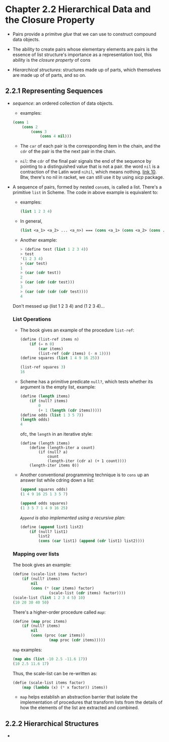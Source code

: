 # Chapter 2.2 Hierarchical Data and the Closure Property

- Pairs provide a primitve *glue* that we can use to construct compound data objects.

- The ability to create pairs whose elementary elements are pairs is the essence of list structure's
importance as a representation tool, this ability is the *closure property* of cons

- *Hierarchical structures*: structures made up of parts, which themselves are made up of of parts, 
and so on.


## 2.2.1 Representing Sequences

- *sequence*: an ordered collection of data objects.
    - examples:
    ```lisp
    (cons 1
        (cons 2
            (cons 3
                (cons 4 nil)))
    ```
        
    - The `car` of each pair is the corresponding item in the chain, and the `cdr` of the pair is the 
    the next pair in the chain.

    - `nil`: the `cdr` of the final pair signals the end of the sequence by pointing to a 
    distinguished value that is not a pair. the word `nil` is a contraction of the Latin word
    `nihil`, which means nothing. [link 10](https://mitpress.mit.edu/sites/default/files/sicp/full-text/book/book-Z-H-15.html#footnote_Temp_158).
     Btw, there's no nil in racket, we can still use it by using *sicp* package. 

- A sequence of pairs, formed by nested `cons`es, is called a list. There's a primitive `list` in 
Scheme. The code in above example is equivalent to:
   - examples:
        ```lisp
        (list 1 2 3 4)
        ```
   - In general,
        ```lisp
        (list <a_1> <a_2> ... <a_n>) === (cons <a_1> (cons <a_2> (cons ... (cons <a_n> nil))))
        ```

   - Another example: 
        ```lisp
        > (define test (list 1 2 3 4))
        > test
        '(1 2 3 4)
        > (car test)
        1
        > (car (cdr test))
        2
        > (car (cdr (cdr test)))
        3
        > (car (cdr (cdr (cdr test))))
        4
        ```
    Don't messed up (list 1 2 3 4) and (1 2 3 4)...

    ### List Operations

    - The book gives an example of the procedure `list-ref`:
        ```lisp
        (define (list-ref items n)
            (if (= n 0)
                (car items)
                (list-ref (cdr items) (- n 1))))
        (define squares (list 1 4 9 16 25))

        (list-ref squares 3)
        16
        ```
    - Scheme has a primitive predicate `null?`, which tests whether its argument is the empty
    list, example:
        ```lisp
        (define (length items)
            (if (null? items)
                0
                (+ 1 (length (cdr items)))))
        (define odds (list 1 3 5 7))
        (length odds)
        4
        ```
        ofc, the `length` in an iterative style:
        ```
        (define (length items)
            (define (length-iter a count)
                (if (null? a)
                    count
                    (length-iter (cdr a) (+ 1 count))))
            (length-iter items 0))
        ```
    - Another conventional programming technique is to `cons` up an answer list while cdring down a 
    list:
        ```lisp
        (append squares odds)
        (1 4 9 16 25 1 3 5 7)

        (append odds squares)
        (1 3 5 7 1 4 9 16 25)
        ```
        *`Append` is also implemented using a recursive plan:*

        ```lisp
        (define (append list1 list2)
            (if (null? list1)
                list2
                (cons (car list1) (append (cdr list1) list2))))
        ```
    
    ### Mapping over lists
    The book gives an example:
    ```lisp
    (define (scale-list items factor)
        (if (null? items)
            nil
            (cons (* (car items) factor)
                    (scale-list (cdr items) factor))))
    (scale-list (list 1 2 3 4 5) 10)
    (10 20 30 40 50)
    ```

    There's a higher-order procedure called *`map`*:
    ```lisp
    (define (map proc items)
        (if (null? items)
            nil
            (cons (proc (car items))
                    (map proc (cdr items)))))
    ```

    `map` examples:
    ```lisp
    (map abs (list -10 2.5 -11.6 17))
    (10 2.5 11.6 17)
    ```

    Thus, the scale-list can be re-written as:
    ```lisp
    (defie (scale-list items factor)
        (map (lambda (x) (* x factor)) items))
    ```

    - `map` helps establish an abstraction barrier that isolate the implementation of procedures 
    that transform lists from the details of how the elements of the list are extracted and 
    combined.

## 2.2.2 Hierarchical Structures

- 